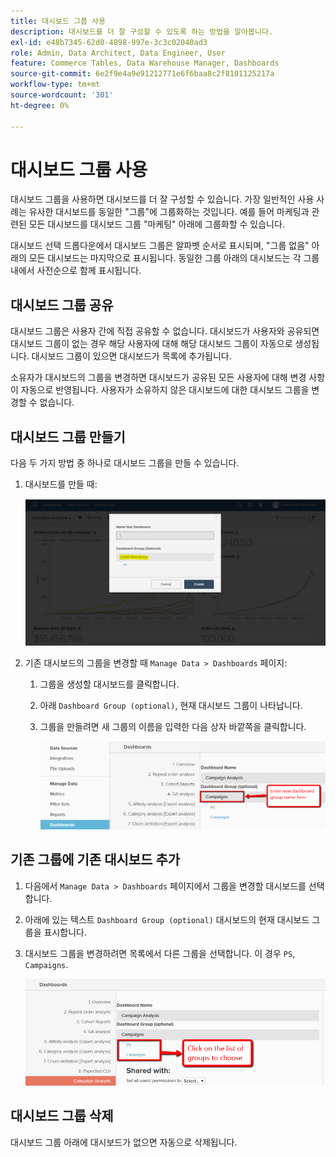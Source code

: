 ```yaml
---
title: 대시보드 그룹 사용
description: 대시보드를 더 잘 구성할 수 있도록 하는 방법을 알아봅니다.
exl-id: e48b7345-62d0-4898-997e-3c3c02040ad3
role: Admin, Data Architect, Data Engineer, User
feature: Commerce Tables, Data Warehouse Manager, Dashboards
source-git-commit: 6e2f9e4a9e91212771e6f6baa8c2f8101125217a
workflow-type: tm+mt
source-wordcount: '301'
ht-degree: 0%

---
```


# 대시보드 그룹 사용

대시보드 그룹을 사용하면 대시보드를 더 잘 구성할 수 있습니다. 가장 일반적인 사용 사례는 유사한 대시보드를 동일한 &quot;그룹&quot;에 그룹화하는 것입니다. 예를 들어 마케팅과 관련된 모든 대시보드를 대시보드 그룹 &quot;마케팅&quot; 아래에 그룹화할 수 있습니다.

대시보드 선택 드롭다운에서 대시보드 그룹은 알파벳 순서로 표시되며, &quot;그룹 없음&quot; 아래의 모든 대시보드는 마지막으로 표시됩니다. 동일한 그룹 아래의 대시보드는 각 그룹 내에서 사전순으로 함께 표시됩니다.

## 대시보드 그룹 공유

대시보드 그룹은 사용자 간에 직접 공유할 수 없습니다. 대시보드가 사용자와 공유되면 대시보드 그룹이 없는 경우 해당 사용자에 대해 해당 대시보드 그룹이 자동으로 생성됩니다. 대시보드 그룹이 있으면 대시보드가 목록에 추가됩니다.

소유자가 대시보드의 그룹을 변경하면 대시보드가 공유된 모든 사용자에 대해 변경 사항이 자동으로 반영됩니다. 사용자가 소유하지 않은 대시보드에 대한 대시보드 그룹을 변경할 수 없습니다.

## 대시보드 그룹 만들기

다음 두 가지 방법 중 하나로 대시보드 그룹을 만들 수 있습니다.

1. 대시보드를 만들 때:

   ![대시보드 그룹 만들기](../../assets/create-dashboard-groups-new-dashboard.png)

1. 기존 대시보드의 그룹을 변경할 때 `Manage Data > Dashboards` 페이지:

   1. 그룹을 생성할 대시보드를 클릭합니다.

   1. 아래 `Dashboard Group (optional)`, 현재 대시보드 그룹이 나타납니다.

   1. 그룹을 만들려면 새 그룹의 이름을 입력한 다음 상자 바깥쪽을 클릭합니다.

      ![대시보드 그룹 만들기](../../assets/create-dashboard-groups-existing-dashboard.png)

## 기존 그룹에 기존 대시보드 추가

1. 다음에서 `Manage Data > Dashboards` 페이지에서 그룹을 변경할 대시보드를 선택합니다.

1. 아래에 있는 텍스트 `Dashboard Group (optional)` 대시보드의 현재 대시보드 그룹을 표시합니다.

1. 대시보드 그룹을 변경하려면 목록에서 다른 그룹을 선택합니다. 이 경우 `PS`, `Campaigns`.

   ![그룹 대시보드 변경](../../assets/add-existing-dashboard-existing-group.png)

## 대시보드 그룹 삭제

대시보드 그룹 아래에 대시보드가 없으면 자동으로 삭제됩니다.
